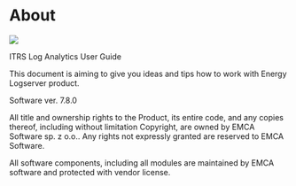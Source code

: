 # About

![](/media_base/image1.png)

ITRS Log Analytics User Guide

This document is aiming to give you ideas and tips how to work with Energy Logserver product.

Software ver. 7.8.0

All title and ownership rights to the Product, its entire code, and any copies thereof, including without limitation Copyright, are owned by EMCA Software sp. z o.o.. Any rights not expressly granted are reserved to EMCA Software.  

All software components, including all modules are maintained by EMCA software and protected with vendor license.
